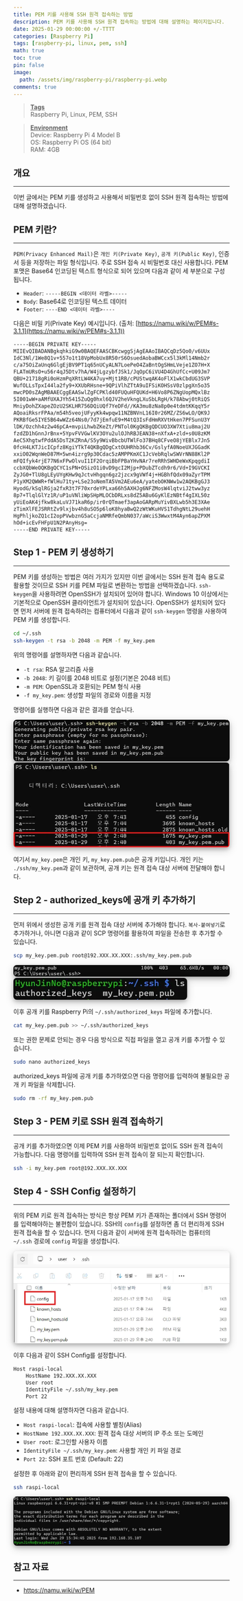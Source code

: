 ```yaml
---
title: PEM 키를 사용해 SSH 원격 접속하는 방법
description: PEM 키를 사용해 SSH 원격 접속하는 방법에 대해 설명하는 페이지입니다.
date: 2025-01-29 00:00:00 +/-TTTT
categories: [Raspberry Pi]
tags: [raspberry-pi, linux, pem, ssh]
math: true
toc: true
pin: false
image:
  path: /assets/img/raspberry-pi/raspberry-pi.webp
comments: true
---
```


<blockquote class="prompt-info"><p><strong><u>Tags</u></strong> <br> Raspberry Pi, Linux, PEM, SSH</p></blockquote>

<blockquote class="prompt-info"><p><strong><u>Environment</u></strong> <br>
Device: Raspberry Pi 4 Model B <br>
OS: Raspberry Pi OS (64 bit) <br>
RAM: 4GB </p></blockquote>

## 개요

<hr />

이번 글에서는 PEM 키를 생성하고 사용해서 비밀번호 없이 SSH 원격 접속하는 방법에 대해 설명하겠습니다.

## PEM 키란?

<hr />

`PEM(Privacy Enhanced Mail)`은 `개인 키(Private Key)`, `공개 키(Public Key)`, 인증서 등을 저장하는 파일 형식입니다. 주로 SSH 접속 시 비밀번호 대신 사용합니다. PEM 포맷은 Base64 인코딩된 텍스트 형식으로 되어 있으며 다음과 같이 세 부분으로 구성됩니다.

- `Header`: `-----BEGIN <데이터 라벨>-----`
- `Body`: Base64로 인코딩된 텍스트 데이터
- `Footer`: `----END <데이터 라벨>----`

다음은 비밀 키(Private Key) 예시입니다. (출처: [https://namu.wiki/w/PEM#s-3.1.1](https://namu.wiki/w/PEM#s-3.1.1))

```
-----BEGIN PRIVATE KEY-----
MIIEvQIBADANBgkqhkiG9w0BAQEFAASCBKcwggSjAgEAAoIBAQCqDz5Qo0/v6UUx
IdC3Nl/1We8Q1v+557o1t18VpMobUx8R50rS6OsuedAobaBWCcx5l3kMl14Nmb2r
c/a75OiZaUnq6GlgEjBV9PT1q65nUCyALN7LoePeO4ZaBntOgSHmLVeje1ZO7H+X
FLATmURsO+u56r4qJ5Dtv7hA/W4jLgzybfJSk1/JqOpC6iVU4D4GhUfCc+U09Jm7
QBU+21718gRi0oHzmPqXRtLW4KA7uy+Mjt1RB/cPUStwqAK4oFlX1wkCbdUG3SVP
WufOLLsTpxI44la2fy9+XXUbRHsne+9QPiVlhZTtA9uIFSiKOHSsV0zlpgXn5o35
mwcPD0sZAgMBAAECggEAASwlZgFCPKld40FUQuHFQUKd+H6Vo8P6ZNgUopMQxlBz
5I001wW+aAMfUXAJYh5415ZuQg0hxl6QJV2heVkngLXuSbLRgH/k78Abwj0tRiQS
MniyDohZXapeZOzU2SKLHR756DQiUQf7YeDFd//KA3mu8zNa8p0e4tdmtKKqqY5r
AQoaiRksrFPAa/m54h5veojUFyyKk4wpqw11NZBNVnL16I0r26MZ/ZS6wLO/QK9J
PKRBfGe5IYE5B64wWZz64Ns0/7d7jEmfuE9+M4tQ3IsFdHmRXVtHken7PFSunU3Y
lDK/Ozchh4z2w46pCA+mvpiLhwbZKeZt/PNTol0KgQKBgQDCUO3XW7Xtiu8maj2U
fzdZD1hGnnJrBnx+5YpvFVVGwlKV3OYu2ulOJhRBJEAN38+nXfxA+zld+s0U8zKM
AeC5XhgtwfPddA5DsT2KZRnA/S5y9WivBbcbUTWlFo37BHq8CFveO8jYEBlx7Jn5
0fcH4LKTJicICpfz8KgiYTkT4QKBgQDgCxtOUHRhb36Cv/GslyfA0NoeUXJGGadK
xxiO02WqnWeD87M+5wn4izrg9p30Cdac5zAMPPKmXC1JcVebRqlwSWVrNN88Kl2P
mFQIfyk4rjE77N6xFPwOlvuI1IF2OrqiBbFPBaYHvNAr7reRRhSWHDeWxKpqgdiI
ccbXQbWeOQKBgQCYC1sPN+OSizO1i0vD9gcI2Mjp+PDubZTcdh9r6/Vd+I9GVCKI
ZyJG0+TlU8gLEyUYgKHw9qJctvHhgqn6gz2jzcx9gVWf4j+HGBhfQdx09aZyrTPM
P1yXM2QWWR+fWlHu71ty+LSe23oNemTA5Vm2AEu6eA/yatebOKNWw1w2AQKBgGJ3
HyodG/kSqlRGja2fxR3t7F70xrdeYPLxa66h5AXHJg6NFZMosW4lqtviJ2tww3yz
8p7+TlqlGlYz1R/uP1uVNliWpSHpMLOCbDRLxs8dZ5ABu6GyKlEzNBtf4gIXL50z
yUiEoAK4jfkw8kaLuVJ71kaR6p/ir0rQTmaef3apAoGARpMuYivBXLwb5h3E3XAe
zTimXlFEJSRRtZv9lxjbv4h8uSO5p6loK8hyaBwQ2zWtWKuHVS1TdhgNtL29uehH
HgPhljkoZQ1cI2opPVwbznG5aCcjaNMRfeQmbN037/aWciS3WwxtM4Ayn6apZPXM
hOd+icEvFHFpU1N2PAnyHsg=
-----END PRIVATE KEY-----
```

## Step 1 - PEM 키 생성하기

<hr />

PEM 키를 생성하는 방법은 여러 가지가 있지만 이번 글에서는 SSH 원격 접속 용도로 활용할 것이므로 SSH 키를 PEM 파일로 변환하는 방법을 선택하겠습니다. `ssh-keygen`을 사용하려면 OpenSSH가 설치되어 있어야 합니다. Windows 10 이상에서는 기본적으로 OpenSSH 클라이언트가 설치되어 있습니다. OpenSSH가 설치되어 있다면 먼저 서버에 원격 접속하려는 컴퓨터에서 다음과 같이 `ssh-keygen` 명령을 사용하여 PEM 키를 생성합니다.

```bash
cd ~/.ssh
ssh-keygen -t rsa -b 2048 -m PEM -f my_key.pem
```

위의 명령어를 설명하자면 다음과 같습니다.

- `-t rsa`: RSA 알고리즘 사용
- `-b 2048`: 키 길이를 2048 비트로 설정(기본은 2048 비트)
- `-m PEM`: OpenSSL과 호환되는 PEM 형식 사용
- `-f my_key.pem`: 생성할 파일의 경로와 이름을 지정

명령어를 실행하면 다음과 같은 결과를 얻습니다.

<img src="/assets/img/raspberry-pi/pem/pic1.webp" alt="pic1" style="box-shadow: 0 4px 8px 0 rgba(0, 0, 0, 0.2), 0 6px 20px 0 rgba(0, 0, 0, 0.19); border-radius: 0.5rem"/>

<img src="/assets/img/raspberry-pi/pem/pic2.webp" alt="pic2" style="box-shadow: 0 4px 8px 0 rgba(0, 0, 0, 0.2), 0 6px 20px 0 rgba(0, 0, 0, 0.19); border-radius: 0.5rem"/>

여기서 `my_key.pem`은 개인 키, `my_key.pem.pub`은 공개 키입니다. 개인 키는 `./ssh/my_key.pem`과 같이 보관하며, 공개 키는 원격 접속 대상 서버에 전달해야 합니다.

## Step 2 - authorized_keys에 공개 키 추가하기

<hr />

먼저 위에서 생성한 공개 키를 원격 접속 대상 서버에 추가해야 합니다. `복사-붙여넣기`로 추가하거나, 아니면 다음과 같이 SCP 명령어를 활용하여 파일을 전송한 후 추가할 수 있습니다.

```bash
scp my_key.pem.pub root@192.XXX.XX.XXX:.ssh/my_key.pem.pub
```

<img src="/assets/img/raspberry-pi/pem/pic3.webp" alt="pic3" style="box-shadow: 0 4px 8px 0 rgba(0, 0, 0, 0.2), 0 6px 20px 0 rgba(0, 0, 0, 0.19); border-radius: 0.5rem"/>

<img src="/assets/img/raspberry-pi/pem/pic4.webp" alt="pic4" style="box-shadow: 0 4px 8px 0 rgba(0, 0, 0, 0.2), 0 6px 20px 0 rgba(0, 0, 0, 0.19); border-radius: 0.5rem"/>

이후 공개 키를 Raspberry Pi의 `~/.ssh/authorized_keys` 파일에 추가합니다.

```bash
cat my_key.pem.pub >> ~/.ssh/authorized_keys
```

또는 권한 문제로 안되는 경우 다음 방식으로 직접 파일을 열고 공개 키를 추가할 수 있습니다.

```bash
sudo nano authorized_keys
```

authorized_keys 파일에 공개 키를 추가하였으면 다음 명령어를 입력하여 불필요한 공개 키 파일을 삭제합니다.

```bash
sudo rm -rf my_key.pem.pub
```

## Step 3 - PEM 키로 SSH 원격 접속하기

<hr />

공개 키를 추가하였으면 이제 PEM 키를 사용하여 비밀번호 없이도 SSH 원격 접속이 가능합니다. 다음 명령어를 입력하여 SSH 원격 접속이 잘 되는지 확인합니다.

```bash
ssh -i my_key.pem root@192.XXX.XX.XXX
```

## Step 4 - SSH Config 설정하기

<hr />

위의 PEM 키로 원격 접속하는 방식은 항상 PEM 키가 존재하는 폴더에서 SSH 명령어를 입력해야하는 불편함이 있습니다. SSH의 `config`를 설정하면 좀 더 편리하게 SSH 원격 접속을 할 수 있습니다. 먼저 다음과 같이 서버에 원격 접속하려는 컴퓨터의 `~/.ssh` 경로에 `config` 파일을 생성합니다.

<img src="/assets/img/raspberry-pi/pem/pic5.webp" alt="pic5" style="box-shadow: 0 4px 8px 0 rgba(0, 0, 0, 0.2), 0 6px 20px 0 rgba(0, 0, 0, 0.19); border-radius: 0.5rem"/>

이후 다음과 같이 SSH Config를 설정합니다.

```
Host raspi-local
    HostName 192.XXX.XX.XXX
    User root
    IdentityFile ~/.ssh/my_key.pem
    Port 22
```

설정 내용에 대해 설명하자면 다음과 같습니다.

- `Host raspi-local`: 접속에 사용할 별칭(Alias)
- `HostName 192.XXX.XX.XXX`: 원격 접속 대상 서버의 IP 주소 또는 도메인
- `User root`: 로그인할 사용자 이름
- `IdentityFile ~/.ssh/my_key.pem`: 사용할 개인 키 파일 경로
- `Port 22`: SSH 포트 번호 (Default: 22)

설정한 후 아래와 같이 편리하게 SSH 원격 접속을 할 수 있습니다.

```bash
ssh raspi-local
```

<img src="/assets/img/raspberry-pi/pem/pic6.webp" alt="pic6" style="box-shadow: 0 4px 8px 0 rgba(0, 0, 0, 0.2), 0 6px 20px 0 rgba(0, 0, 0, 0.19); border-radius: 0.5rem"/>

## 참고 자료

<hr />

- <a href="https://namu.wiki/w/PEM" target="_blank">https://namu.wiki/w/PEM</a>
